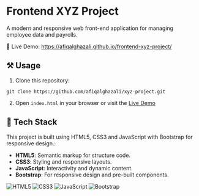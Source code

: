 # Frontend XYZ Project

A modern and responsive web front-end application for managing employee data and payrolls.

🔗 Live Demo: https://afiqalghazali.github.io/frontend-xyz-project/

## ⚒️ Usage

1. Clone this repository:

```
git clone https://github.com/afiqalghazali/xyz-project.git
```

2. Open `index.html` in your browser or visit the [Live Demo](https://afiqalghazali.github.io/frontend-xyz-project/)

## 🤖 Tech Stack

This project is built using HTML5, CSS3 and JavaScript with Bootstrap for responsive design.:

- **HTML5**: Semantic markup for structure code.
- **CSS3**: Styling and responsive layouts.
- **JavaScript**: Interactivity and dynamic content.
- **Bootstrap**: For responsive design and pre-built components.

![HTML5](https://img.shields.io/badge/html5-%23E34F26.svg?style=for-the-badge&logo=html5&logoColor=white) ![CSS3](https://img.shields.io/badge/css3-%231572B6.svg?style=for-the-badge&logo=css3&logoColor=white) ![JavaScript](https://img.shields.io/badge/javascript-%23323330.svg?style=for-the-badge&logo=javascript&logoColor=%23F7DF1E) ![Bootstrap](https://img.shields.io/badge/bootstrap-%238511FA.svg?style=for-the-badge&logo=bootstrap&logoColor=white)
